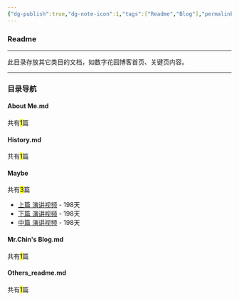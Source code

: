 ```yaml
---
{"dg-publish":true,"dg-note-icon":1,"tags":["Readme","Blog"],"permalink":"/🌘Others_其它/Others_readme/","dgPassFrontmatter":true,"noteIcon":1,"created":"2024-08-24T23:09:56.006+08:00","updated":"2024-09-18T23:05:09.903+08:00"}
---
```


### Readme
--- 
此目录存放其它类目的文档，如数字花园博客首页、关键页内容。
***
### 目录导航
<p><span><h4 data-heading="About Me.md" dir="auto">About Me.md</h4></span></p><p><span>共有<mark>1</mark>篇</span></p><div><ul class="dataview list-view-ul"></ul></div><p><span><h4 data-heading="History.md" dir="auto">History.md</h4></span></p><p><span>共有<mark>1</mark>篇</span></p><div><ul class="dataview list-view-ul"></ul></div><p><span><h4 data-heading="Maybe" dir="auto">Maybe</h4></span></p><p><span>共有<mark>3</mark>篇</span></p><div><ul class="dataview list-view-ul"><li><span><a data-tooltip-position="top" aria-label="🌘Others_其它/Maybe/上篇 演讲视频.md" data-href="🌘Others_其它/Maybe/上篇 演讲视频.md" href="🌘Others_其它/Maybe/上篇 演讲视频.md" class="internal-link" target="_blank" rel="noopener">上篇 演讲视频</a> - 198天</span></li><li><span><a data-tooltip-position="top" aria-label="🌘Others_其它/Maybe/下篇  演讲视频.md" data-href="🌘Others_其它/Maybe/下篇  演讲视频.md" href="🌘Others_其它/Maybe/下篇  演讲视频.md" class="internal-link" target="_blank" rel="noopener">下篇  演讲视频</a> - 198天</span></li><li><span><a data-tooltip-position="top" aria-label="🌘Others_其它/Maybe/中篇  演讲视频.md" data-href="🌘Others_其它/Maybe/中篇  演讲视频.md" href="🌘Others_其它/Maybe/中篇  演讲视频.md" class="internal-link" target="_blank" rel="noopener">中篇  演讲视频</a> - 198天</span></li></ul></div><p><span><h4 data-heading="Mr.Chin's Blog.md" dir="auto">Mr.Chin's Blog.md</h4></span></p><p><span>共有<mark>1</mark>篇</span></p><div><ul class="dataview list-view-ul"></ul></div><p><span><h4 data-heading="Others_readme.md" dir="auto">Others_readme.md</h4></span></p><p><span>共有<mark>1</mark>篇</span></p><div><ul class="dataview list-view-ul"></ul></div>

